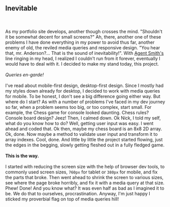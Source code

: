 ## Inevitable

\
\
As my portfolio site develops, another though crosses the mind. "Shouldn't it be somewhat decent for small screens?" Ah, there, another one of these problems I have done everything in my power to avoid thus far, another enemy of old, the reviled media queries and responsive design. "You hear that, mr. Anderson?... That is the sound of inevitability!". With [Agent Smith's](https://www.youtube.com/watch?v=kIbEj1CIpuU&t=7s) line ringing in my head, I realized I couldn't run from it forever, eventually I would have to deal with it. I decided to make my stand today, this project.
\
\
_Queries en-garde!_
\
\
I've read about mobile-first design, desktop-first design. Since I mostly had my styles down already for desktop, I decided to work with media queries for mobile. To be honest, I don't see a big difference going either way. But where do I start? As with a number of problems I've faced in my dev journey so far, when a problem seems too big, or too complex, start small. For example, the Chess game for console looked daunting. Chess rules? Console board design? Jeez! Then, I calmed down. Ok Nick, I told my self, what do you know how to do? Well, getting user input was easy. I went ahead and coded that. Ok then, maybe my chess board is an 8x8 2D array. Ok, done. Now maybe a method to validate user input and transform it to array indexes. Cool, done. And little by little the project started flowing, just the edges in the begging, slowly getting fleshed out in a fully fledged game.
\
\
**This is the way.**
\
\
I started with reducing the screen size with the help of browser dev tools, to commonly used screen sizes, `760px` for tablet or `380px` for mobile, and fix the parts that broke. Then went ahead to shrink the screen to various sizes, see where the page broke horribly, and fix it with a media query at that size. Phew! Done! And you know what? It was even half as bad as I imagined it to be. We do that to ourselves, procrastination. Anyway, I'm just happy I sticked my proverbial flag on top of media queries hill!
